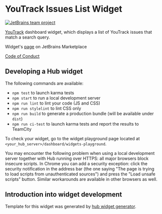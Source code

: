 # YouTrack Issues List Widget

[![JetBrains team project](http://jb.gg/badges/team.svg)](https://confluence.jetbrains.com/display/ALL/JetBrains+on+GitHub)

[YouTrack](https://www.jetbrains.com/youtrack/) dashboard widget, which displays a list of YouTrack issues that match a search query.

Widget's [page](https://plugins.jetbrains.com/plugin/10430-issues-list) on JetBrains Marketplace

[Code of Conduct](https://github.com/JetBrains?#code-of-conduct)

## Developing a Hub widget
The following commands are available:

  - `npm test` to launch karma tests
  - `npm start` to run a local development server
  - `npm run lint` to lint your code (JS and CSS)
  - `npm run stylelint` to lint CSS only
  - `npm run build` to generate a production bundle (will be available under `dist`)
  - `npm run ci-test` to launch karma tests and report the results to TeamCity

To check your widget, go to the widget playground page located at `<your_hub_server>/dashboard/widgets-playground`.

You may encounter the following problem when using a local development server together with Hub running over HTTPS: all major browsers block insecure scripts. 
In Chrome you can add a security exception: click the security notification in the address bar (the one saying "The page is trying to load scripts from unauthenticated sources") and 
press the "Load unsafe scripts" button. Similar workarounds are available in other browsers as well.

## Introduction into widget development
Template for this widget was generated by [hub widget generator](https://github.com/JetBrains/ring-ui/tree/master/packages/generator/hub-widget).
